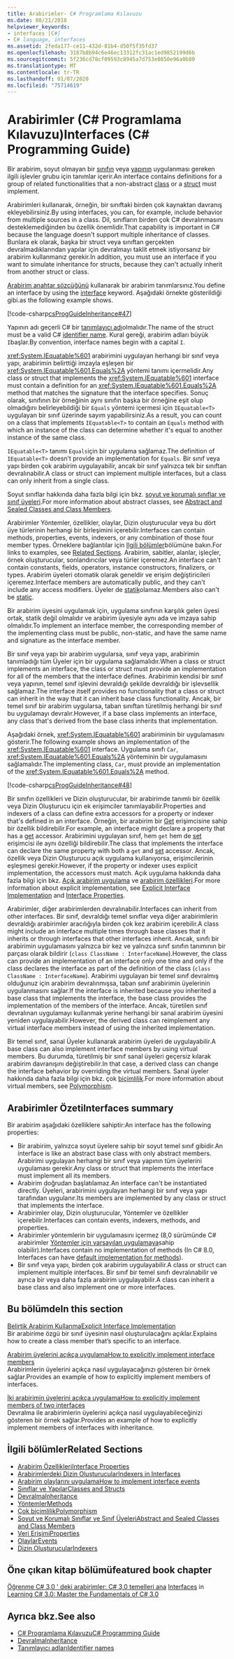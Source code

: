 ```yaml
---
title: Arabirimler- C# Programlama Kılavuzu
ms.date: 08/21/2018
helpviewer_keywords:
- interfaces [C#]
- C# language, interfaces
ms.assetid: 2feda177-ce11-432d-81b4-d50f5f35fd37
ms.openlocfilehash: 3187b8b94c6e46ec13312fc31ac1ed9852199d6b
ms.sourcegitcommit: 5f236cd78cf09593c8945a7d753e0850e96a0b80
ms.translationtype: MT
ms.contentlocale: tr-TR
ms.lasthandoff: 01/07/2020
ms.locfileid: "75714619"
---
```

# <a name="interfaces-c-programming-guide"></a><span data-ttu-id="c6173-102">Arabirimler (C# Programlama Kılavuzu)</span><span class="sxs-lookup"><span data-stu-id="c6173-102">Interfaces (C# Programming Guide)</span></span>

<span data-ttu-id="c6173-103">Bir arabirim, soyut olmayan bir [sınıfın](../../language-reference/keywords/class.md) veya [yapının](../../language-reference/keywords/struct.md) uygulanması gereken ilgili işlevler grubu için tanımlar içerir.</span><span class="sxs-lookup"><span data-stu-id="c6173-103">An interface contains definitions for a group of related functionalities that a non-abstract [class](../../language-reference/keywords/class.md) or a [struct](../../language-reference/keywords/struct.md) must implement.</span></span>
  
<span data-ttu-id="c6173-104">Arabirimleri kullanarak, örneğin, bir sınıftaki birden çok kaynaktan davranış ekleyebilirsiniz.</span><span class="sxs-lookup"><span data-stu-id="c6173-104">By using interfaces, you can, for example, include behavior from multiple sources in a class.</span></span> <span data-ttu-id="c6173-105">Dil, sınıfların birden çok C# devralınmasını desteklemediğinden bu özellik önemlidir.</span><span class="sxs-lookup"><span data-stu-id="c6173-105">That capability is important in C# because the language doesn't support multiple inheritance of classes.</span></span> <span data-ttu-id="c6173-106">Bunlara ek olarak, başka bir struct veya sınıftan gerçekten devralmadıklarından yapılar için devralmayı taklit etmek istiyorsanız bir arabirim kullanmanız gerekir.</span><span class="sxs-lookup"><span data-stu-id="c6173-106">In addition, you must use an interface if you want to simulate inheritance for structs, because they can't actually inherit from another struct or class.</span></span>  
  
<span data-ttu-id="c6173-107">[Arabirim anahtar sözcüğünü](../../language-reference/keywords/interface.md) kullanarak bir arabirim tanımlarsınız.</span><span class="sxs-lookup"><span data-stu-id="c6173-107">You define an interface by using the [interface](../../language-reference/keywords/interface.md) keyword.</span></span> <span data-ttu-id="c6173-108">Aşağıdaki örnekte gösterildiği gibi.</span><span class="sxs-lookup"><span data-stu-id="c6173-108">as the following example shows.</span></span>  
  
 [!code-csharp[csProgGuideInheritance#47](~/samples/snippets/csharp/VS_Snippets_VBCSharp/csProgGuideInheritance/CS/Inheritance.cs#47)]  

<span data-ttu-id="c6173-109">Yapının adı geçerli C# bir [tanımlayıcı adı](../inside-a-program/identifier-names.md)olmalıdır.</span><span class="sxs-lookup"><span data-stu-id="c6173-109">The name of the struct must be a valid C# [identifier name](../inside-a-program/identifier-names.md).</span></span> <span data-ttu-id="c6173-110">Kural gereği, arabirim adları büyük `I`başlar.</span><span class="sxs-lookup"><span data-stu-id="c6173-110">By convention, interface names begin with a capital `I`.</span></span>

<span data-ttu-id="c6173-111"><xref:System.IEquatable%601> arabirimini uygulayan herhangi bir sınıf veya yapı, arabirimin belirttiği imzayla eşleşen bir <xref:System.IEquatable%601.Equals%2A> yöntemi tanımı içermelidir.</span><span class="sxs-lookup"><span data-stu-id="c6173-111">Any class or struct that implements the <xref:System.IEquatable%601> interface must contain a definition for an <xref:System.IEquatable%601.Equals%2A> method that matches the signature that the interface specifies.</span></span> <span data-ttu-id="c6173-112">Sonuç olarak, sınıfının bir örneğinin aynı sınıfın başka bir örneğine eşit olup olmadığını belirleyebildiği bir `Equals` yöntemi içermesi için `IEquatable<T>` uygulayan bir sınıf üzerinde sayım yapabilirsiniz.</span><span class="sxs-lookup"><span data-stu-id="c6173-112">As a result, you can count on a class that implements `IEquatable<T>` to contain an `Equals` method with which an instance of the class can determine whether it's equal to another instance of the same class.</span></span>  
  
<span data-ttu-id="c6173-113">`IEquatable<T>` tanımı `Equals`için bir uygulama sağlamaz.</span><span class="sxs-lookup"><span data-stu-id="c6173-113">The definition of `IEquatable<T>` doesn’t provide an implementation for `Equals`.</span></span> <span data-ttu-id="c6173-114">Bir sınıf veya yapı birden çok arabirim uygulayabilir, ancak bir sınıf yalnızca tek bir sınıftan devralınabilir.</span><span class="sxs-lookup"><span data-stu-id="c6173-114">A class or struct can implement multiple interfaces, but a class can only inherit from a single class.</span></span>
  
<span data-ttu-id="c6173-115">Soyut sınıflar hakkında daha fazla bilgi için bkz. [soyut ve korumalı sınıflar ve sınıf üyeleri](../classes-and-structs/abstract-and-sealed-classes-and-class-members.md).</span><span class="sxs-lookup"><span data-stu-id="c6173-115">For more information about abstract classes, see [Abstract and Sealed Classes and Class Members](../classes-and-structs/abstract-and-sealed-classes-and-class-members.md).</span></span>  
  
<span data-ttu-id="c6173-116">Arabirimler Yöntemler, özellikler, olaylar, Dizin oluşturucular veya bu dört üye türlerinin herhangi bir birleşimini içerebilir.</span><span class="sxs-lookup"><span data-stu-id="c6173-116">Interfaces can contain methods, properties, events, indexers, or any combination of those four member types.</span></span> <span data-ttu-id="c6173-117">Örneklere bağlantılar için [Ilgili bölümler](./index.md#BKMK_RelatedSections)bölümüne bakın.</span><span class="sxs-lookup"><span data-stu-id="c6173-117">For links to examples, see [Related Sections](./index.md#BKMK_RelatedSections).</span></span> <span data-ttu-id="c6173-118">Arabirim, sabitler, alanlar, işleçler, örnek oluşturucular, sonlandırıcılar veya türler içeremez.</span><span class="sxs-lookup"><span data-stu-id="c6173-118">An interface can't contain constants, fields, operators, instance constructors, finalizers, or types.</span></span> <span data-ttu-id="c6173-119">Arabirim üyeleri otomatik olarak geneldir ve erişim değiştiricileri içeremez.</span><span class="sxs-lookup"><span data-stu-id="c6173-119">Interface members are automatically public, and they can't include any access modifiers.</span></span> <span data-ttu-id="c6173-120">Üyeler de [statik](../../language-reference/keywords/static.md)olamaz.</span><span class="sxs-lookup"><span data-stu-id="c6173-120">Members also can't be [static](../../language-reference/keywords/static.md).</span></span>  
  
<span data-ttu-id="c6173-121">Bir arabirim üyesini uygulamak için, uygulama sınıfının karşılık gelen üyesi ortak, statik değil olmalıdır ve arabirim üyesiyle aynı ada ve imzaya sahip olmalıdır.</span><span class="sxs-lookup"><span data-stu-id="c6173-121">To implement an interface member, the corresponding member of the implementing class must be public, non-static, and have the same name and signature as the interface member.</span></span>  
  
<span data-ttu-id="c6173-122">Bir sınıf veya yapı bir arabirim uygularsa, sınıf veya yapı, arabirimin tanımladığı tüm Üyeler için bir uygulama sağlamalıdır.</span><span class="sxs-lookup"><span data-stu-id="c6173-122">When a class or struct implements an interface, the class or struct must provide an implementation for all of the members that the interface defines.</span></span> <span data-ttu-id="c6173-123">Arabirimin kendisi bir sınıf veya yapının, temel sınıf işlevini devraldığı şekilde devraldığı bir işlevsellik sağlamaz.</span><span class="sxs-lookup"><span data-stu-id="c6173-123">The interface itself provides no functionality that a class or struct can inherit in the way that it can inherit base class functionality.</span></span> <span data-ttu-id="c6173-124">Ancak, bir temel sınıf bir arabirim uygularsa, taban sınıftan türetilmiş herhangi bir sınıf bu uygulamayı devralır.</span><span class="sxs-lookup"><span data-stu-id="c6173-124">However, if a base class implements an interface, any class that's derived from the base class inherits that implementation.</span></span>  
  
<span data-ttu-id="c6173-125">Aşağıdaki örnek, <xref:System.IEquatable%601> arabiriminin bir uygulamasını gösterir.</span><span class="sxs-lookup"><span data-stu-id="c6173-125">The following example shows an implementation of the <xref:System.IEquatable%601> interface.</span></span> <span data-ttu-id="c6173-126">Uygulama sınıfı `Car`, <xref:System.IEquatable%601.Equals%2A> yönteminin bir uygulamasını sağlamalıdır.</span><span class="sxs-lookup"><span data-stu-id="c6173-126">The implementing class, `Car`, must provide an implementation of the <xref:System.IEquatable%601.Equals%2A> method.</span></span>  
  
 [!code-csharp[csProgGuideInheritance#48](~/samples/snippets/csharp/VS_Snippets_VBCSharp/csProgGuideInheritance/CS/Inheritance.cs#48)]  
  
<span data-ttu-id="c6173-127">Bir sınıfın özellikleri ve Dizin oluşturucular, bir arabirimde tanımlı bir özellik veya Dizin Oluşturucu için ek erişimciler tanımlayabilir.</span><span class="sxs-lookup"><span data-stu-id="c6173-127">Properties and indexers of a class can define extra accessors for a property or indexer that's defined in an interface.</span></span> <span data-ttu-id="c6173-128">Örneğin, bir arabirim bir [Get](../../language-reference/keywords/get.md) erişimcisine sahip bir özellik bildirebilir.</span><span class="sxs-lookup"><span data-stu-id="c6173-128">For example, an interface might declare a property that has a [get](../../language-reference/keywords/get.md) accessor.</span></span> <span data-ttu-id="c6173-129">Arabirimini uygulayan sınıf, hem `get` hem de [set](../../language-reference/keywords/set.md) erişimcisi ile aynı özelliği bildirebilir.</span><span class="sxs-lookup"><span data-stu-id="c6173-129">The class that implements the interface can declare the same property with both a `get` and [set](../../language-reference/keywords/set.md) accessor.</span></span> <span data-ttu-id="c6173-130">Ancak, özellik veya Dizin Oluşturucu açık uygulama kullanıyorsa, erişimcilerinin eşleşmesi gerekir.</span><span class="sxs-lookup"><span data-stu-id="c6173-130">However, if the property or indexer uses explicit implementation, the accessors must match.</span></span> <span data-ttu-id="c6173-131">Açık uygulama hakkında daha fazla bilgi için bkz. [Açık arabirim uygulama](explicit-interface-implementation.md) ve [arabirim özellikleri](../classes-and-structs/interface-properties.md).</span><span class="sxs-lookup"><span data-stu-id="c6173-131">For more information about explicit implementation, see [Explicit Interface Implementation](explicit-interface-implementation.md) and [Interface Properties](../classes-and-structs/interface-properties.md).</span></span>  

<span data-ttu-id="c6173-132">Arabirimler, diğer arabirimlerden devralınabilir.</span><span class="sxs-lookup"><span data-stu-id="c6173-132">Interfaces can inherit from other interfaces.</span></span> <span data-ttu-id="c6173-133">Bir sınıf, devraldığı temel sınıflar veya diğer arabirimlerin devraldığı arabirimler aracılığıyla birden çok kez arabirim içerebilir.</span><span class="sxs-lookup"><span data-stu-id="c6173-133">A class might include an interface multiple times through base classes that it inherits or through interfaces that other interfaces inherit.</span></span> <span data-ttu-id="c6173-134">Ancak, sınıfı bir arabirimin uygulamasını yalnızca bir kez ve yalnızca sınıf sınıfın tanımının bir parçası olarak bildirir (`class ClassName : InterfaceName`).</span><span class="sxs-lookup"><span data-stu-id="c6173-134">However, the class can provide an implementation of an interface only one time and only if the class declares the interface as part of the definition of the class (`class ClassName : InterfaceName`).</span></span> <span data-ttu-id="c6173-135">Arabirimi uygulayan bir temel sınıf devralmış olduğunuz için arabirim devralınmışsa, taban sınıf arabirimin üyelerinin uygulanmasını sağlar.</span><span class="sxs-lookup"><span data-stu-id="c6173-135">If the interface is inherited because you inherited a base class that implements the interface, the base class provides the implementation of the members of the interface.</span></span> <span data-ttu-id="c6173-136">Ancak, türetilen sınıf devralınan uygulamayı kullanmak yerine herhangi bir sanal arabirim üyesini yeniden uygulayabilir.</span><span class="sxs-lookup"><span data-stu-id="c6173-136">However, the derived class can reimplement any virtual interface members instead of using the inherited implementation.</span></span>  
  
<span data-ttu-id="c6173-137">Bir temel sınıf, sanal Üyeler kullanarak arabirim üyeleri de uygulayabilir.</span><span class="sxs-lookup"><span data-stu-id="c6173-137">A base class can also implement interface members by using virtual members.</span></span> <span data-ttu-id="c6173-138">Bu durumda, türetilmiş bir sınıf sanal üyeleri geçersiz kılarak arabirim davranışını değiştirebilir.</span><span class="sxs-lookup"><span data-stu-id="c6173-138">In that case, a derived class can change the interface behavior by overriding the virtual members.</span></span> <span data-ttu-id="c6173-139">Sanal üyeler hakkında daha fazla bilgi için bkz. çok [biçimlilik](../classes-and-structs/polymorphism.md).</span><span class="sxs-lookup"><span data-stu-id="c6173-139">For more information about virtual members, see [Polymorphism](../classes-and-structs/polymorphism.md).</span></span>  
  
## <a name="interfaces-summary"></a><span data-ttu-id="c6173-140">Arabirimler Özeti</span><span class="sxs-lookup"><span data-stu-id="c6173-140">Interfaces summary</span></span>

<span data-ttu-id="c6173-141">Bir arabirim aşağıdaki özelliklere sahiptir:</span><span class="sxs-lookup"><span data-stu-id="c6173-141">An interface has the following properties:</span></span>  

- <span data-ttu-id="c6173-142">Bir arabirim, yalnızca soyut üyelere sahip bir soyut temel sınıf gibidir.</span><span class="sxs-lookup"><span data-stu-id="c6173-142">An interface is like an abstract base class with only abstract members.</span></span> <span data-ttu-id="c6173-143">Arabirimi uygulayan herhangi bir sınıf veya yapının tüm üyelerini uygulaması gerekir.</span><span class="sxs-lookup"><span data-stu-id="c6173-143">Any class or struct that implements the interface must implement all its members.</span></span>
- <span data-ttu-id="c6173-144">Arabirim doğrudan başlatılamaz.</span><span class="sxs-lookup"><span data-stu-id="c6173-144">An interface can't be instantiated directly.</span></span> <span data-ttu-id="c6173-145">Üyeleri, arabirimini uygulayan herhangi bir sınıf veya yapı tarafından uygulanır.</span><span class="sxs-lookup"><span data-stu-id="c6173-145">Its members are implemented by any class or struct that implements the interface.</span></span>
- <span data-ttu-id="c6173-146">Arabirimler olay, Dizin oluşturucular, Yöntemler ve özellikler içerebilir.</span><span class="sxs-lookup"><span data-stu-id="c6173-146">Interfaces can contain events, indexers, methods, and properties.</span></span>
- <span data-ttu-id="c6173-147">Arabirimler yöntemlerin bir uygulamasını içermez (8,0 sürümünde C# arabirimler [Yöntemler için varsayılan uygulamaya](../../whats-new/csharp-8.md#default-interface-methods)sahip olabilir).</span><span class="sxs-lookup"><span data-stu-id="c6173-147">Interfaces contain no implementation of methods (In C# 8.0, Interfaces can have [default implementation for methods](../../whats-new/csharp-8.md#default-interface-methods)).</span></span>
- <span data-ttu-id="c6173-148">Bir sınıf veya yapı, birden çok arabirim uygulayabilir.</span><span class="sxs-lookup"><span data-stu-id="c6173-148">A class or struct can implement multiple interfaces.</span></span> <span data-ttu-id="c6173-149">Bir sınıf bir temel sınıfı devralınabilir ve ayrıca bir veya daha fazla arabirim uygulayabilir.</span><span class="sxs-lookup"><span data-stu-id="c6173-149">A class can inherit a base class and also implement one or more interfaces.</span></span>

## <a name="in-this-section"></a><span data-ttu-id="c6173-150">Bu bölümde</span><span class="sxs-lookup"><span data-stu-id="c6173-150">In this section</span></span>

[<span data-ttu-id="c6173-151">Belirtik Arabirim Kullanma</span><span class="sxs-lookup"><span data-stu-id="c6173-151">Explicit Interface Implementation</span></span>](explicit-interface-implementation.md)  
 <span data-ttu-id="c6173-152">Bir arabirime özgü bir sınıf üyesinin nasıl oluşturulacağını açıklar.</span><span class="sxs-lookup"><span data-stu-id="c6173-152">Explains how to create a class member that’s specific to an interface.</span></span>  
  
 [<span data-ttu-id="c6173-153">Arabirim üyelerini açıkça uygulama</span><span class="sxs-lookup"><span data-stu-id="c6173-153">How to explicitly implement interface members</span></span>](how-to-explicitly-implement-interface-members.md)  
 <span data-ttu-id="c6173-154">Arabirimlerin üyelerini açıkça nasıl uygulayacağınızı gösteren bir örnek sağlar.</span><span class="sxs-lookup"><span data-stu-id="c6173-154">Provides an example of how to explicitly implement members of interfaces.</span></span>  
  
 [<span data-ttu-id="c6173-155">İki arabirimin üyelerini açıkça uygulama</span><span class="sxs-lookup"><span data-stu-id="c6173-155">How to explicitly implement members of two interfaces</span></span>](how-to-explicitly-implement-members-of-two-interfaces.md)  
 <span data-ttu-id="c6173-156">Devralma ile arabirimlerin üyelerini açıkça nasıl uygulayabileceğinizi gösteren bir örnek sağlar.</span><span class="sxs-lookup"><span data-stu-id="c6173-156">Provides an example of how to explicitly implement members of interfaces with inheritance.</span></span>  
  
## <a name="BKMK_RelatedSections"></a><span data-ttu-id="c6173-157">İlgili bölümler</span><span class="sxs-lookup"><span data-stu-id="c6173-157">Related Sections</span></span>

- [<span data-ttu-id="c6173-158">Arabirim Özellikleri</span><span class="sxs-lookup"><span data-stu-id="c6173-158">Interface Properties</span></span>](../classes-and-structs/interface-properties.md)  
- [<span data-ttu-id="c6173-159">Arabirimlerdeki Dizin Oluşturucular</span><span class="sxs-lookup"><span data-stu-id="c6173-159">Indexers in Interfaces</span></span>](../indexers/indexers-in-interfaces.md)  
- [<span data-ttu-id="c6173-160">Arabirim olaylarını uygulama</span><span class="sxs-lookup"><span data-stu-id="c6173-160">How to implement interface events</span></span>](../events/how-to-implement-interface-events.md)
- [<span data-ttu-id="c6173-161">Sınıflar ve Yapılar</span><span class="sxs-lookup"><span data-stu-id="c6173-161">Classes and Structs</span></span>](../classes-and-structs/index.md)  
- [<span data-ttu-id="c6173-162">Devralma</span><span class="sxs-lookup"><span data-stu-id="c6173-162">Inheritance</span></span>](../classes-and-structs/inheritance.md)  
- [<span data-ttu-id="c6173-163">Yöntemler</span><span class="sxs-lookup"><span data-stu-id="c6173-163">Methods</span></span>](../classes-and-structs/methods.md)  
- [<span data-ttu-id="c6173-164">Çok biçimlilik</span><span class="sxs-lookup"><span data-stu-id="c6173-164">Polymorphism</span></span>](../classes-and-structs/polymorphism.md)  
- [<span data-ttu-id="c6173-165">Soyut ve Korumalı Sınıflar ve Sınıf Üyeleri</span><span class="sxs-lookup"><span data-stu-id="c6173-165">Abstract and Sealed Classes and Class Members</span></span>](../classes-and-structs/abstract-and-sealed-classes-and-class-members.md)  
- [<span data-ttu-id="c6173-166">Veri Erişimi</span><span class="sxs-lookup"><span data-stu-id="c6173-166">Properties</span></span>](../classes-and-structs/properties.md)  
- [<span data-ttu-id="c6173-167">Olaylar</span><span class="sxs-lookup"><span data-stu-id="c6173-167">Events</span></span>](../events/index.md)  
- [<span data-ttu-id="c6173-168">Dizin Oluşturucular</span><span class="sxs-lookup"><span data-stu-id="c6173-168">Indexers</span></span>](../indexers/index.md)  
  
## <a name="featured-book-chapter"></a><span data-ttu-id="c6173-169">Öne çıkan kitap bölümü</span><span class="sxs-lookup"><span data-stu-id="c6173-169">featured book chapter</span></span>

<span data-ttu-id="c6173-170">[Öğrenme C# 3,0 ' deki arabirimler: C# 3,0 temelleri ana](https://docs.microsoft.com/previous-versions/visualstudio/visual-studio-2008/ff652493%28v%253dorm.10%29) [](https://docs.microsoft.com/previous-versions/visualstudio/visual-studio-2008/ff652489%28v%3Dorm.10%29)</span><span class="sxs-lookup"><span data-stu-id="c6173-170">[Interfaces](https://docs.microsoft.com/previous-versions/visualstudio/visual-studio-2008/ff652489%28v%3Dorm.10%29) in [Learning C# 3.0: Master the Fundamentals of C# 3.0](https://docs.microsoft.com/previous-versions/visualstudio/visual-studio-2008/ff652493%28v%253dorm.10%29)</span></span>

## <a name="see-also"></a><span data-ttu-id="c6173-171">Ayrıca bkz.</span><span class="sxs-lookup"><span data-stu-id="c6173-171">See also</span></span>

- [<span data-ttu-id="c6173-172">C# Programlama Kılavuzu</span><span class="sxs-lookup"><span data-stu-id="c6173-172">C# Programming Guide</span></span>](../index.md)
- [<span data-ttu-id="c6173-173">Devralma</span><span class="sxs-lookup"><span data-stu-id="c6173-173">Inheritance</span></span>](../classes-and-structs/inheritance.md)
- [<span data-ttu-id="c6173-174">Tanımlayıcı adları</span><span class="sxs-lookup"><span data-stu-id="c6173-174">Identifier names</span></span>](../inside-a-program/identifier-names.md)
